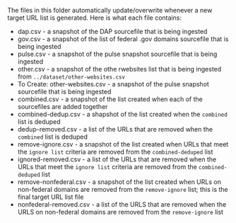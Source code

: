The files in this folder automatically update/overwrite whenever a new target URL list is generated. Here is what each file contains:

- dap.csv - a snapshot of the DAP sourcefile that is being ingested
- gov.csv - a snapshot of the list of federal .gov domains sourcefile that is being ingested
- pulse.csv - a snapshot of the pulse snapshot sourcefile that is being ingested
- other.csv - a snapshot of the othe rwebsites list that is being ingested from `../dataset/other-websites.csv`
- To Create: other-websites.csv - a snapshot of the pulse snapshot sourcefile that is being ingested
- combined.csv - a snapshot of the list created when each of the sourcefiles are added together
- combined-dedup.csv - a shapshot of the list created when the `combined` list is deduped
- dedup-removed.csv - a list of the URLs that are removed when the `combined` list is deduped
- remove-ignore.csv - a snapshot of the list created when URLs that meet the `ignore list` criteria are removed from the `combined-deduped` list
- ignored-removed.csv - a list of the URLs that are removed when the URLs that meet the `ignore list` criteria are removed from the `combined-deduped` list
- remove-nonfederal.csv - a snapshot of the list created when URLs on non-federal domains are removed from the `remove-ignore` list; this is the final target URL list file
- nonfederal-removed.csv - a list of the URLS that are removed when the URLS on non-federal domains are removed from the `remove-ignore` list
